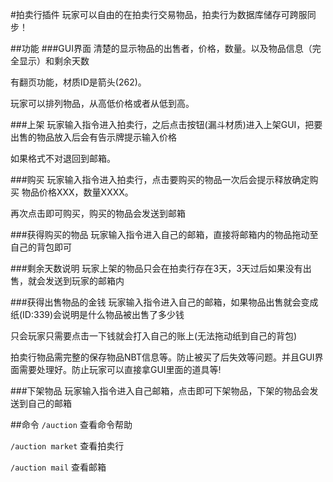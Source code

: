 #拍卖行插件
	玩家可以自由的在拍卖行交易物品，拍卖行为数据库储存可跨服同步！

##功能
###GUI界面
清楚的显示物品的出售者，价格，数量。以及物品信息（完全显示）和剩余天数

有翻页功能，材质ID是箭头(262)。

玩家可以排列物品，从高低价格或者从低到高。

###上架
玩家输入指令进入拍卖行，之后点击按钮(漏斗材质)进入上架GUI，把要出售的物品放入后会有告示牌提示输入价格

如果格式不对退回到邮箱。

###购买
玩家输入指令进入拍卖行，点击要购买的物品一次后会提示释放确定购买 物品价格XXX，数量XXXX。

再次点击即可购买，购买的物品会发送到邮箱
	
###获得购买的物品
玩家输入指令进入自己的邮箱，直接将邮箱内的物品拖动至自己的背包即可
	
###剩余天数说明
玩家上架的物品只会在拍卖行存在3天，3天过后如果没有出售，就会发送到玩家的邮箱内
	
###获得出售物品的金钱
玩家输入指令进入自己的邮箱，如果物品出售就会变成纸(ID:339)会说明是什么物品被出售了多少钱

只会玩家只需要点击一下钱就会打入自己的账上(无法拖动纸到自己的背包)

拍卖行物品需完整的保存物品NBT信息等。防止被买了后失效等问题。并且GUI界面需要处理好。防止玩家可以直接拿GUI里面的道具等!
	
###下架物品
玩家输入指令进入自己邮箱，点击即可下架物品，下架的物品会发送到自己的邮箱

##命令
`/auction` 查看命令帮助

`/auction market` 查看拍卖行

`/auction mail` 查看邮箱